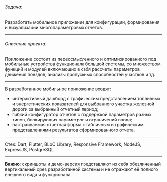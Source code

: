###### Задача:
Разработать мобильное приложение для конфигурации, формирования и визуализации многопараметровых отчетов.

---
###### Описание проекта:
Приложение состоит из переосмысленного и оптимизированного под мобильные устройства функционала большой системы, со множеством функций и модулей включающих в себя рассчеты параметров движения поездов, анализы пропускных способностей участков и тд.

---
В разработанное мобильное приложение входят:
- интерактивный дашборд с графическим представлением топливных и энергетических показателей для выбранного участка железной дороги за выбранный отчетный период;
- гибкий конфигуратор отчетов с поддержкой параметров разных типов, блокирующих параметров и ограничений ввода;
- настраиваемая отчетная форма с табличным и графическим представлениями результатов сформированного отчета.

---
Стек: Dart, Flutter, BLoC Library, Responsive Framework, NodeJS, ExpressJS, PostgreSQL

---
**Важно**: скриншоты и демо-версия представляют из себя обезличенный вертикальный срез разработанной системы и не отражают её полного внешнего вида и функционала.
